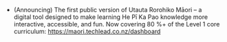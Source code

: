 - (Announcing) The first public version of Utauta Rorohiko Māori – a digital tool designed to make learning He Pī Ka Pao knowledge more interactive, accessible, and fun. Now covering 80 %+ of the Level 1 core curriculum: https://maori.techlead.co.nz/dashboard